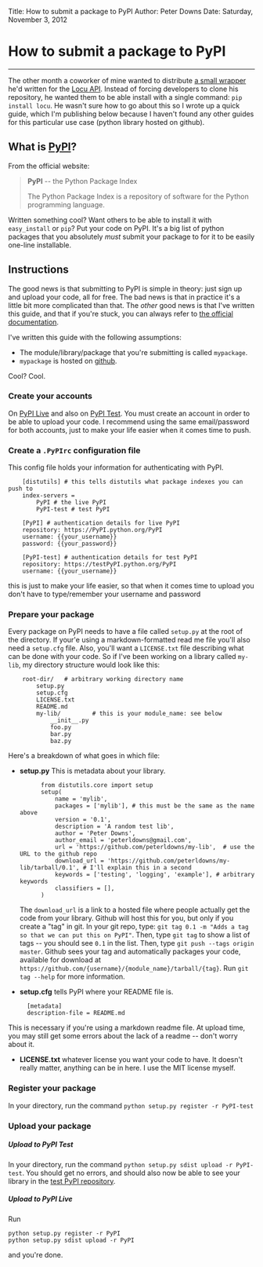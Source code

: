 Title: How to submit a package to PyPI
Author: Peter Downs
Date: Saturday, November 3, 2012

# How to submit a package to PyPI
-------------------------------

The other month a coworker of mine wanted to distribute
[a small wrapper](http://PyPI.python.org/PyPI/locu/0.1)
he'd written for the [Locu API](http://dev.locu.com/).
Instead of forcing developers to clone his repository, he
wanted them to be able install with a single command:
`pip install locu`. He wasn't sure how to go about this so
I wrote up a quick guide, which I'm publishing below
because I haven't found any other guides for this particular
use case (python library hosted on github).

## What is [PyPI](PyPI.python.org)?

From the official website:

> **PyPI** -- the Python Package Index
> 
> The Python Package Index is a repository of software for the
> Python programming language.

Written something cool? Want others to be able to install it with
`easy_install` or `pip`? Put your code on PyPI. It's a big list of
python packages that you absolutely *must* submit your package to
for it to be easily one-line installable.


## Instructions

The good news is that submitting to PyPI is simple in theory:
just sign up and upload your code, all for free. The bad news
is that in practice it's a little bit more complicated than that.
The *other* good news is that I've written this guide, and that
if you're stuck, you can always refer to
[the official documentation](http://wiki.python.org/moin/CheeseShopTutorial#Submitting_Packages_to_the_Package_Index).

I've written this guide with the following assumptions:

* The module/library/package that you're submitting is called `mypackage`.
* `mypackage` is hosted on [github](http://github.com).

Cool? Cool.

### Create your accounts

On [PyPI Live](http://PyPI.python.org/PyPI?%3Aaction=register_form) and also
on [PyPI Test](http://testPyPI.python.org/PyPI?%3Aaction=register_form). You must create an
account in order to be able to upload your code. I recommend using the same email/password for
both accounts, just to make your life easier when it comes time to push.

### Create a `.PyPIrc` configuration file

This config file holds your information for authenticating with PyPI.

		[distutils] # this tells distutils what package indexes you can push to
		index-servers =
			PyPI # the live PyPI
			PyPI-test # test PyPI
		
		[PyPI] # authentication details for live PyPI
		repository: https://PyPI.python.org/PyPI
		username: {{your_username}}
		password: {{your_password}}
	
		[PyPI-test] # authentication details for test PyPI
		repository: https://testPyPI.python.org/PyPI
		username: {{your_username}}

this is just to make your life easier, so that when it comes time to
upload you don't have to type/remember your username and password

### Prepare your package

Every package on PyPI needs to have a file called `setup.py` at
the root of the directory. If your'e using a markdown-formatted read me file
you'll also need a `setup.cfg` file. Also, you'll want a `LICENSE.txt` file
describing what can be done with your code. So if I've been working on a
library called `my-lib`,  my directory structure would look like this:

		root-dir/ 	# arbitrary working directory name
			setup.py
			setup.cfg
			LICENSE.txt
			README.md
			my-lib/ 		# this is your module_name: see below
				__init__.py
				foo.py
				bar.py
				baz.py

Here's a breakdown of what goes in which file:

* **setup.py** This is metadata about your library.
	
			from distutils.core import setup
			setup(
				name = 'mylib',
				packages = ['mylib'], # this must be the same as the name above
				version = '0.1',
				description = 'A random test lib',
				author = 'Peter Downs',
				author_email = 'peterldowns@gmail.com',
				url = 'https://github.com/peterldowns/my-lib',	# use the URL to the github repo
				download_url = 'https://github.com/peterldowns/my-lib/tarball/0.1', # I'll explain this in a second
				keywords = ['testing', 'logging', 'example'], # arbitrary keywords
				classifiers = [],
			)
	The `download_url` is a link to a hosted file where people actually get the
  code from your library. Github will host this for you, but only if you
  create a "tag" in git. In your git repo, type: `git tag 0.1 -m "Adds a
  tag so that we can put this on PyPI"`. Then, type `git tag` to show a
  list of tags -- you should see `0.1` in the list. Then, type `git push --tags origin master`.
  Github sees your tag and automatically packages your code, available for download at
  `https://github.com/{username}/{module_name}/tarball/{tag}`. Run `git
  tag --help` for more information.

* **setup.cfg** tells PyPI where your README file is.
		
		[metadata]
		description-file = README.md

This is necessary if you're using a markdown readme file. At upload time, you
may still get some errors about the lack of a readme -- don't worry about it.
	
* **LICENSE.txt** whatever license you want your code to have. It doesn't really
  matter, anything can be in here. I use the MIT license myself.
	
### Register your package

In your directory, run the command `python setup.py register -r PyPI-test`

### Upload your package

##### Upload to PyPI Test

In your directory, run the command `python setup.py sdist upload -r PyPI-test`.
You should get no errors, and should also now be able to see your library in the
[test PyPI repository](http://testpypi.python.org/pypi).

##### Upload to PyPI Live

Run

    python setup.py register -r PyPI
    python setup.py sdist upload -r PyPI

and you're done.

	
	
			

				
				
				
				
				
				



